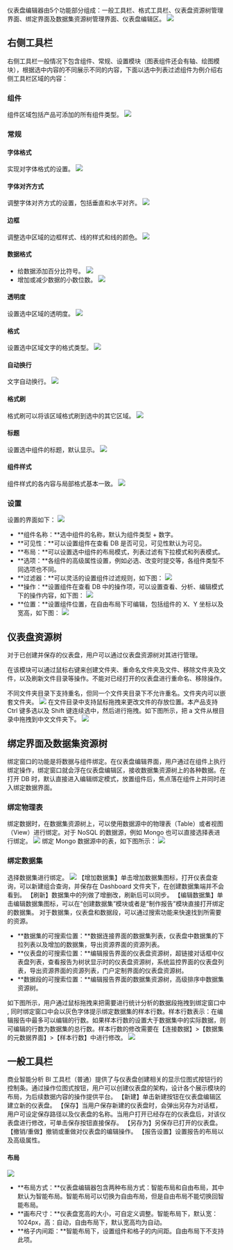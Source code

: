 仪表盘编辑器由5个功能部分组成：一般工具栏、格式工具栏、仪表盘资源树管理界面、绑定界面及数据集资源树管理界面、仪表盘编辑区。
![](https://main.qcloudimg.com/raw/b04806affd14944b6e48bf8dc0bc2b95.png)

## 右侧工具栏
右侧工具栏一般情况下包含组件、常规、设置模块（图表组件还会有轴、绘图模块），根据选中内容的不同展示不同的内容，下面以选中列表过滤组件为例介绍右侧工具栏区域的内容：

### 组件
组件区域包括产品可添加的所有组件类型。
![](https://main.qcloudimg.com/raw/16232367846513dd6c959ad2629287f8.png)

### 常规
#### 字体格式
实现对字体格式的设置。
![](https://main.qcloudimg.com/raw/c5fb36be30a19fe5e8009a8bebb7ca2c.png)

#### 字体对齐方式
调整字体对齐方式的设置，包括垂直和水平对齐。
![](https://main.qcloudimg.com/raw/101c0e07a4bd2ea7eb87769a0194c364.png)

#### 边框
调整选中区域的边框样式、线的样式和线的颜色。
![](https://main.qcloudimg.com/raw/2a3793919259479c61ec72c16864cf1b.png)

#### 数据格式
- 给数据添加百分比符号。
![](https://main.qcloudimg.com/raw/5044a7a300b10f733a15b929634ab57a.png)
- 增加或减少数据的小数位数。
![](https://main.qcloudimg.com/raw/9bb64ac5120dbef7abbea8b9bbba895d.png)

#### 透明度
设置选中区域的透明度。
![](https://main.qcloudimg.com/raw/be279c0e1cd2a920dc35c6a7e43f62ea.png)

#### 格式
设置选中区域文字的格式类型。
![](https://main.qcloudimg.com/raw/f9e9e999cf59cc23896a5fd74d51d82c.png)

#### 自动换行
文字自动换行。
![](https://main.qcloudimg.com/raw/e6dd192d8d431eb032d91fe77870d885.png)

#### 格式刷
格式刷可以将该区域格式刷到选中的其它区域。
![](https://main.qcloudimg.com/raw/b8118495c64c6dd031c0682cc023bb5a.png)

#### 标题
设置选中组件的标题，默认显示。
![](https://main.qcloudimg.com/raw/7f2ddfcdfc607d09da26e955fe8cc6a1.png)

#### 组件样式
组件样式的各内容与局部格式基本一致。
![](https://main.qcloudimg.com/raw/a82b7480854cba206bc8afde92ddcbfd.png)

### 设置
设置的界面如下：
![](https://main.qcloudimg.com/raw/5a4898457cb9a184f6e5aefb8e7625aa.png)
- **组件名称：**选中组件的名称，默认为组件类型 + 数字。
- **可见性：**可以设置组件在查看 DB 是否可见，可见性默认为可见。
- **布局：**可以设置选中组件的布局模式，列表过滤有下拉模式和列表模式。
- **选项：**各组件的高级属性设置，例如必选、改变时提交等，各组件类型不同选项也不同。
- **过滤器：**可以灵活的设置组件过滤规则，如下图：
![](https://main.qcloudimg.com/raw/8ddedd03ab8f7ead40aeabdd54cbecc1.png)
- **操作：**设置组件在查看 DB 中的操作项，可以设置查看、分析、编辑模式下的操作内容，如下图：
![](https://main.qcloudimg.com/raw/5464186b7c76d4d178cb433953c4771e.png)
- **位置：**设置组件位置，在自由布局下可编辑，包括组件的 X、Y 坐标以及宽高，如下图：
![](https://main.qcloudimg.com/raw/9a48a9f712b4f8b4d8b52c6fff4416c9.png)

## 仪表盘资源树
对于已创建并保存的仪表盘，用户可以通过仪表盘资源树对其进行管理。

在该模块可以通过鼠标右键来创建文件夹、重命名文件夹及文件、移除文件夹及文件，以及刷新文件目录等操作。不能对已经打开的仪表盘进行重命名、移除操作。

不同文件夹目录下支持重名，但同一个文件夹目录下不允许重名。文件夹内可以嵌套文件夹。
![](https://main.qcloudimg.com/raw/a423b67205f513dce9d9c54f0f58f8d2.png)
在文件目录中支持鼠标拖拽来更改文件的存放位置。本产品支持 Ctrl 键多选以及 Shift 键连续选中，然后进行拖拽。如下图所示，把 a 文件从根目录中拖拽到中文文件夹下。
![](https://main.qcloudimg.com/raw/a3e7d918e7a571c614421575805e1004.png)

## 绑定界面及数据集资源树
绑定窗口的功能是将数据与组件绑定。在仪表盘编辑界面，用户通过在组件上执行绑定操作，绑定窗口就会浮在仪表盘编辑区，接收数据集资源树上的各种数据。在打开 DB 时，默认直接进入编辑绑定模式，放置组件后，焦点落在组件上并同时进入绑定数据界面。

### 绑定物理表
绑定数据时，在数据集资源树上，可以使用数据源中的物理表（Table）或者视图（View）进行绑定。对于 NoSQL 的数据源，例如 Mongo 也可以直接选择表进行绑定。
![](https://main.qcloudimg.com/raw/85d045dfbb972532e40971bb1f0d399a.png)
绑定 Mongo 数据源中的表，如下图所示：
![](https://main.qcloudimg.com/raw/f5267f3c43b1ca8ca19c40fee9f54589.png)

### 绑定数据集
选择数据集进行绑定。
![](https://main.qcloudimg.com/raw/c53b8a50366793d54289fbaccc3114e7.png)
【增加数据集】单击增加数据集图标，打开仪表盘查询，可以新建组合查询，并保存在 Dashboard 文件夹下，在创建数据集端并不会看到。
【刷新】数据集中的列做了增删改，刷新后可以同步。
【编辑数据集】单击编辑数据集图标，可以在“创建数据集”模块或者是“制作报告”模块直接打开绑定的数据集。
对于数据集，仪表盘和数据段，可以通过搜索功能来快速找到所需要的资源。

- **数据集的可搜索位置：**数据连接界面的数据集列表，仪表盘中数据集的下拉列表以及增加的数据集，导出资源界面的资源列表。
- **仪表盘的可搜索位置：**编辑报告界面的仪表盘资源树，超链接对话框中仪表盘列表，查看报告为树状显示时的仪表盘资源树，系统监控界面的仪表盘列表，导出资源界面的资源列表，门户定制界面的仪表盘资源树。
- **数据段的可搜索位置：**编辑报告界面的数据集资源树，高级排序中数据集资源树。

如下图所示，用户通过鼠标拖拽来把需要进行统计分析的数据段拖拽到绑定窗口中 , 同时绑定窗口中会以灰色字体提示绑定数据集的样本行数。样本行数表示：在编辑报告中最多可以编辑的行数。如果样本行数的设置大于数据集中的实际数据，则可编辑的行数为数据集的总行数。样本行数的修改需要在【连接数据】>【数据集的元数据界面】>【样本行数】中进行修改。
![](https://main.qcloudimg.com/raw/3fba1775d18d8438b9c6dfe30cdb1387.png)

## 一般工具栏
商业智能分析 BI 工具栏（普通）提供了与仪表盘创建相关的显示位图式按钮行的控制条。通过操作位图式按钮，用户可以创建仪表盘的架构，设计各个展示模块的布局，为后续数据内容的操作提供平台。
【新建】单击新建按钮在仪表盘编辑区建立新的仪表盘。
【保存】当用户保存新建的仪表盘时，会弹出另存为对话框，用户可设定保存路径以及仪表盘的名称。当用户打开已经存在的仪表盘后，对该仪表盘进行修改，可单击保存按钮直接保存。
【另存为】另保存已打开的仪表盘。
【撤销/重做】撤销或重做对仪表盘的编辑操作。
【报告设置】设置报告的布局以及高级属性。

#### 布局
![](https://main.qcloudimg.com/raw/067baead5f957aa5fb82db76e00a4e03.png)
- **布局方式：**仪表盘编辑器包含两种布局方式：智能布局和自由布局，其中默认为智能布局。智能布局可以切换为自由布局，但是自由布局不能切换回智能布局。
- **画布尺寸：**仪表盘宽高的大小，可自定义调整。智能布局下，默认宽：1024px，高：自动，自由布局下，默认宽高均为自动。
- **格子内间距：**智能布局下，设置组件和格子的内间距。自由布局下不支持此项。
